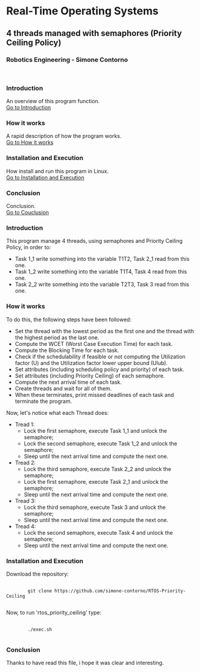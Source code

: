 # Real-Time Operating Systems
## 4 threads managed with semaphores (Priority Ceiling Policy)
### Robotics Engineering - Simone Contorno<br>

<br>

### Introduction
An overview of this program function.<br>
[Go to Introduction](#intro)

### How it works
A rapid description of how the program works.<br>
[Go to How it works](#how)

### Installation and Execution
How install and run this program in Linux.<br>
[Go to Installation and Execution](#installation)

### Conclusion
Conclusion.<br>
[Go to Couclusion](#conclusion)

<a name="intro"></a>
### Introduction

This program manage 4 threads, using semaphores and Priority Ceiling Policy, in order to:
<ul>
    <li>Task 1_1 write something into the variable T1T2, Task 2_1 read from this one.</li>
    <li>Task 1_2 write something into the variable T1T4, Task 4 read from this one.</li>
    <li>Task 2_2 write something into the variable T2T3, Task 3 read from this one.</li>
</ul>

<a name="how"></a>
### How it works

To do this, the following steps have been followed:
<ul>
    <li>Set the thread with the lowest period as the first one and the
    thread with the highest period as the last one.</li>
    <li>Compute the WCET (Worst Case Execution Time) for each task.</li>
    <li>Compute the Blocking Time for each task.</li>
    <li>Check if the schedulability if feasible or not computing the 
    Utilization factor (U) and the Utilization factor lower upper bound
    (Ulub).</li>
    <li>Set attributes (including scheduling policy and priority) of each task.</li>
    <li>Set attributes (including Priority Ceiling) of each semaphore.</li>
    <li>Compute the next arrival time of each task.</li>
    <li>Create threads and wait for all of them.</li>
    <li>When these terminates, print missed deadlines of each task and terminate the program.</li>
</ul>

Now, let's notice what each Thread does:
<ul>
    <li>Tread 1: 
        <ul>
            <li>Lock the first semaphore, execute Task 1_1 and unlock the semaphore;</li>
            <li>Lock the second semaphore, execute Task 1_2 and unlock the semaphore;</li>
            <li>Sleep until the next arrival time and compute the next one.</li>
        </ul>
    </li>
    <li>Tread 2: 
        <ul>
            <li>Lock the third semaphore, execute Task 2_2 and unlock the semaphore;</li>
            <li>Lock the first semaphore, execute Task 2_1 and unlock the semaphore;</li>
            <li>Sleep until the next arrival time and compute the next one.</li>
        </ul>
    </li>
    <li>Tread 3: 
        <ul>
            <li>Lock the third semaphore, execute Task 3 and unlock the semaphore;</li>
            <li>Sleep until the next arrival time and compute the next one.</li>
        </ul>
    </li>
    <li>Tread 4: 
        <ul>
            <li>Lock the second semaphore, execute Task 4 and unlock the semaphore;</li>
            <li>Sleep until the next arrival time and compute the next one.</li>
        </ul>
    </li>
</ul>

<a name="installation"></a>
### Installation and Execution

Download the repository:

<pre>
    <code>
        git clone https://github.com/simone-contorno/RTOS-Priority-Ceiling
    </code>
</pre>

Now, to run 'rtos_priority_ceiling' type:

<pre>
    <code>
        ./exec.sh
    </code>
</pre>

<a name="conclusion"></a>
### Conclusion

Thanks to have read this file, i hope it was clear and interesting.
